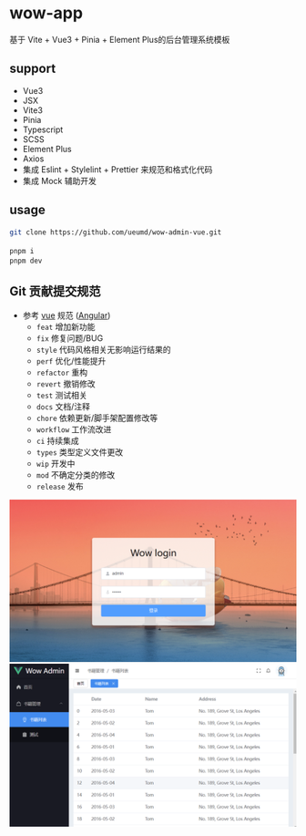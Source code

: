 # wow-app
基于 Vite + Vue3 + Pinia + Element Plus的后台管理系统模板

## support
- Vue3
- JSX
- Vite3
- Pinia
- Typescript
- SCSS
- Element Plus
- Axios
- 集成 Eslint + Stylelint + Prettier 来规范和格式化代码
- 集成 Mock 辅助开发

## usage

```bash
git clone https://github.com/ueumd/wow-admin-vue.git

pnpm i
pnpm dev
```

## Git 贡献提交规范
- 参考 [vue](https://github.com/vuejs/vue/blob/dev/.github/COMMIT_CONVENTION.md) 规范 ([Angular](https://github.com/conventional-changelog/conventional-changelog/tree/master/packages/conventional-changelog-angular))
    - `feat` 增加新功能
    - `fix` 修复问题/BUG
    - `style` 代码风格相关无影响运行结果的
    - `perf` 优化/性能提升
    - `refactor` 重构
    - `revert` 撤销修改
    - `test` 测试相关
    - `docs` 文档/注释
    - `chore` 依赖更新/脚手架配置修改等
    - `workflow` 工作流改进
    - `ci` 持续集成
    - `types` 类型定义文件更改
    - `wip` 开发中
    - `mod` 不确定分类的修改
    - `release` 发布

<p>
  <img src="login.png" />
  <img src="main.png" />
</p>

